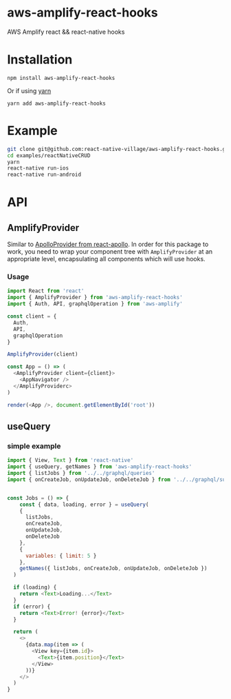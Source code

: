 # aws-amplify-react-hooks
AWS Amplify react &amp;&amp; react-native hooks

# Installation

`npm install aws-amplify-react-hooks`

Or if using [yarn](https://yarnpkg.com/en/)


`yarn add aws-amplify-react-hooks`

# Example

```bash
git clone git@github.com:react-native-village/aws-amplify-react-hooks.git
cd examples/reactNativeCRUD
yarn
react-native run-ios
react-native run-android
```

# API

## AmplifyProvider

Similar to
[ApolloProvider from react-apollo](https://www.apollographql.com/docs/react/essentials/get-started.html#creating-provider).
In order for this package to work, you need to wrap your component tree with
`AmplifyProvider` at an appropriate level, encapsulating all components which
will use hooks.

### Usage

```javascript
import React from 'react'
import { AmplifyProvider } from 'aws-amplify-react-hooks'  
import { Auth, API, graphqlOperation } from 'aws-amplify'

const client = {
  Auth,
  API,
  graphqlOperation
}

AmplifyProvider(client)

const App = () => (
  <AmplifyProvider client={client}>
    <AppNavigator />
  </AmplifyProviderc>
)

render(<App />, document.getElementById('root'))
```

## useQuery

### simple example
```javascript
import { View, Text } from 'react-native'
import { useQuery, getNames } from 'aws-amplify-react-hooks'
import { listJobs } from '../../graphql/queries'
import { onCreateJob, onUpdateJob, onDeleteJob } from '../../graphql/subscriptions'


const Jobs = () => {
    const { data, loading, error } = useQuery(
    {
      listJobs,
      onCreateJob,
      onUpdateJob,
      onDeleteJob
    },
    {
      variables: { limit: 5 }
    },
    getNames({ listJobs, onCreateJob, onUpdateJob, onDeleteJob })
  )

  if (loading) {
    return <Text>Loading...</Text>
  }
  if (error) {
    return <Text>Error! {error}</Text>
  }

  return (
    <>
      {data.map(item => (
        <View key={item.id}>
          <Text>{item.position}</Text>
        </View>
      ))}
    </>
  )
}

```
